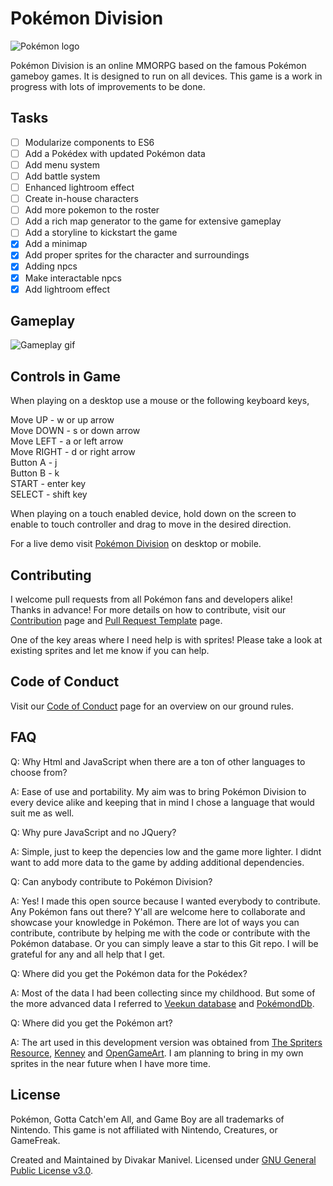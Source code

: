 # Pokémon Division

![Pokémon logo](/images/pokemonlogohd.png "Pokémon logo")

Pokémon Division is an online MMORPG based on the famous Pokémon gameboy games. It is designed to run on all devices.
This game is a work in progress with lots of improvements to be done.

## Tasks

- [ ] Modularize components to ES6
- [ ] Add a Pokédex with updated Pokémon data
- [ ] Add menu system
- [ ] Add battle system
- [ ] Enhanced lightroom effect
- [ ] Create in-house characters
- [ ] Add more pokemon to the roster
- [ ] Add a rich map generator to the game for extensive gameplay
- [ ] Add a storyline to kickstart the game
- [x] Add a minimap
- [x] Add proper sprites for the character and surroundings
- [x] Adding npcs
- [x] Make interactable npcs
- [x] Add lightroom effect

## Gameplay

![Gameplay gif](/images/gameplay-2019-05-27_22-28-02.gif "Gameplay gif")

## Controls in Game

When playing on a desktop use a mouse or the following keyboard keys,

Move UP - w or up arrow\
Move DOWN - s or down arrow\
Move LEFT - a or left arrow\
Move RIGHT - d or right arrow\
Button A - j\
Button B - k\
START - enter key\
SELECT - shift key

When playing on a touch enabled device, hold down on the screen to enable to touch controller and drag to move in the desired direction.

For a live demo visit [Pokémon Division](https://divakarmanivel.github.io/pokemondivision/) on desktop or mobile.

## Contributing

I welcome pull requests from all Pokémon fans and developers alike! Thanks in advance! For more details on how to contribute, visit our [Contribution](CONTRIBUTING.md) page and [Pull Request Template](PULL_REQUEST_TEMPLATE.md) page.

One of the key areas where I need help is with sprites! Please take a look at existing sprites and let me know if you can help.

## Code of Conduct

Visit our [Code of Conduct](CODE_OF_CONDUCT.md) page for an overview on our ground rules.

## FAQ

Q: Why Html and JavaScript when there are a ton of other languages to choose from?

A: Ease of use and portability. My aim was to bring Pokémon Division to every device alike and keeping that in mind I chose a language that would suit me as well.

Q: Why pure JavaScript and no JQuery?

A: Simple, just to keep the depencies low and the game more lighter. I didnt want to add more data to the game by adding additional dependencies.

Q: Can anybody contribute to Pokémon Division?

A: Yes! I made this open source because I wanted everybody to contribute. Any Pokémon fans out there? Y'all are welcome here to collaborate and showcase your knowledge in Pokémon. There are lot of ways you can contribute, contribute by helping me with the code or contribute with the Pokémon database. Or you can simply leave a star to this Git repo. I will be grateful for any and all help that I get.

Q: Where did you get the Pokémon data for the Pokédex?

A: Most of the data I had been collecting since my childhood. But some of the more advanced data I referred to [Veekun database](https://veekun.com/) and [PokémondDb](https://pokemondb.net/).

Q: Where did you get the Pokémon art?

A: The art used in this development version was obtained from [The Spriters Resource](https://www.spriters-resource.com/), [Kenney](https://www.kenney.nl) and [OpenGameArt](https://opengameart.org/). I am planning to bring in my own sprites in the near future when I have more time.

## License

Pokémon, Gotta Catch'em All, and Game Boy are all trademarks of Nintendo.
This game is not affiliated with Nintendo, Creatures, or GameFreak.

Created and Maintained by Divakar Manivel. Licensed under [GNU General Public License v3.0](LICENSE).
